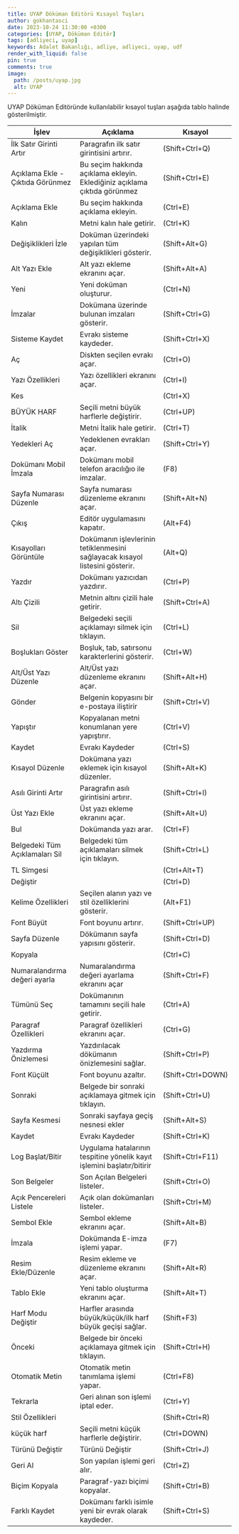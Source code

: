 ```yaml
---
title: UYAP Döküman Editörü Kısayol Tuşları
author: gokhantasci
date: 2023-10-24 11:30:00 +0300
categories: [UYAP, Döküman Editör]
tags: [adliyeci, uyap]
keywords: Adalet Bakanlığı, adliye, adliyeci, uyap, udf
render_with_liquid: false
pin: true
comments: true
image:
  path: /posts/uyap.jpg
  alt: UYAP
---
```


UYAP Döküman Editöründe kullanılabilir kısayol tuşları aşağıda tablo halinde gösterilmiştir.


| İşlev                            | Açıklama                                                                     | Kısayol           |
| -------------------------------- | ---------------------------------------------------------------------------- | ----------------- |
| İlk Satır Girinti Artır          | Paragrafın ilk satır girintisini artırır.                                    | (Shift+Ctrl+Q)    |
| Açıklama Ekle - Çıktıda Görünmez | Bu seçim hakkında açıklama ekleyin. Eklediğiniz açıklama çıktıda görünmez    | (Shift+Ctrl+E)    |
| Açıklama Ekle                    | Bu seçim hakkında açıklama ekleyin.                                          | (Ctrl+E)          |
| Kalın                            | Metni kalın hale getirir.                                                    | (Ctrl+K)          |
| Değişiklikleri İzle              | Doküman üzerindeki yapılan tüm değişiklikleri gösterir.                      | (Shift+Alt+G)     |
| Alt Yazı Ekle                    | Alt yazı ekleme ekranını açar.                                               | (Shift+Alt+A)     |
| Yeni                             | Yeni doküman oluşturur.                                                      | (Ctrl+N)          |
| İmzalar                          | Dokümana üzerinde bulunan imzaları gösterir.                                 | (Shift+Ctrl+G)    |
| Sisteme Kaydet                   | Evrakı sisteme kaydeder.                                                     | (Shift+Ctrl+X)    |
| Aç                               | Diskten seçilen evrakı açar.                                                 | (Ctrl+O)          |
| Yazı Özellikleri                 | Yazı özellikleri ekranını açar.                                              | (Ctrl+I)          |
| Kes                              |                                                                              | (Ctrl+X)          |
| BÜYÜK HARF                       | Seçili metni büyük harflerle değiştirir.                                     | (Ctrl+UP)         |
| İtalik                           | Metni İtalik hale getirir.                                                   | (Ctrl+T)          |
| Yedekleri Aç                     | Yedeklenen evrakları açar.                                                   | (Shift+Ctrl+Y)    |
| Dokümanı Mobil İmzala            | Dokümanı mobil telefon aracılığıo ile imzalar.                               | (F8)              |
| Sayfa Numarası Düzenle           | Sayfa numarası düzenleme ekranını açar.                                      | (Shift+Alt+N)     |
| Çıkış                            | Editör uygulamasını kapatır.                                                 | (Alt+F4)          |
| Kısayolları Görüntüle            | Dokümanın işlevlerinin tetiklenmesini sağlayacak kısayol listesini gösterir. | (Alt+Q)           |
| Yazdır                           | Dokümanı yazıcıdan yazdırır.                                                 | (Ctrl+P)          |
| Altı Çizili                      | Metnin altını çizili hale getirir.                                           | (Shift+Ctrl+A)    |
| Sil                              | Belgedeki seçili açıklamayı silmek için tıklayın.                            | (Ctrl+L)          |
| Boşlukları Göster                | Boşluk, tab, satırsonu karakterlerini gösterir.                              | (Ctrl+W)          |
| Alt/Üst Yazı Düzenle             | Alt/Üst yazı düzenleme ekranını açar.                                        | (Shift+Alt+H)     |
| Gönder                           | Belgenin kopyasını bir e-postaya iliştirir                                   | (Shift+Ctrl+V)    |
| Yapıştır                         | Kopyalanan metni konumlanan yere yapıştırır.                                 | (Ctrl+V)          |
| Kaydet                           | Evrakı Kaydeder                                                              | (Ctrl+S)          |
| Kısayol Düzenle                  | Dokümana yazı eklemek için kısayol düzenler.                                 | (Shift+Alt+K)     |
| Asılı Girinti Artır              | Paragrafın asılı girintisini artırır.                                        | (Shift+Ctrl+I)    |
| Üst Yazı Ekle                    | Üst yazı ekleme ekranını açar.                                               | (Shift+Alt+U)     |
| Bul                              | Dokümanda yazı arar.                                                         | (Ctrl+F)          |
| Belgedeki Tüm Açıklamaları Sil   | Belgedeki tüm açıklamaları silmek için tıklayın.                             | (Shift+Ctrl+L)    |
| TL Simgesi                       |                                                                              | (Ctrl+Alt+T)      |
| Değiştir                         |                                                                              | (Ctrl+D)          |
| Kelime Özellikleri               | Seçilen alanın yazı ve stil özelliklerini gösterir.                          | (Alt+F1)          |
| Font Büyüt                       | Font boyunu artırır.                                                         | (Shift+Ctrl+UP)   |
| Sayfa Düzenle                    | Dökümanın sayfa yapısını gösterir.                                           | (Shift+Ctrl+D)    |
| Kopyala                          |                                                                              | (Ctrl+C)          |
| Numaralandırma değeri ayarla     | Numaralandırma değeri ayarlama ekranını açar                                 | (Shift+Ctrl+F)    |
| Tümünü Seç                       | Dokümanının tamamını seçili hale getirir.                                    | (Ctrl+A)          |
| Paragraf Özellikleri             | Paragraf özellikleri ekranını açar.                                          | (Ctrl+G)          |
| Yazdırma Önizlemesi              | Yazdırılacak dökümanın önizlemesini sağlar.                                  | (Shift+Ctrl+P)    |
| Font Küçült                      | Font boyunu azaltır.                                                         | (Shift+Ctrl+DOWN) |
| Sonraki                          | Belgede bir sonraki açıklamaya gitmek için tıklayın.                         | (Shift+Ctrl+U)    |
| Sayfa Kesmesi                    | Sonraki sayfaya geçiş nesnesi ekler                                          | (Shift+Alt+S)     |
| Kaydet                           | Evrakı Kaydeder                                                              | (Shift+Ctrl+K)    |
| Log Başlat/Bitir                 | Uygulama hatalarının tespitine yönelik kayıt işlemini başlatır/bitirir       | (Shift+Ctrl+F11)  |
| Son Belgeler                     | Son Açılan Belgeleri listeler.                                               | (Shift+Ctrl+O)    |
| Açık Pencereleri Listele         | Açık olan dokümanları listeler.                                              | (Shift+Ctrl+M)    |
| Sembol Ekle                      | Sembol ekleme ekranını açar.                                                 | (Shift+Alt+B)     |
| İmzala                           | Dokümanda E-imza işlemi yapar.                                               | (F7)              |
| Resim Ekle/Düzenle               | Resim ekleme ve düzenleme ekranını açar.                                     | (Shift+Alt+R)     |
| Tablo Ekle                       | Yeni tablo oluşturma ekranını açar.                                          | (Shift+Alt+T)     |
| Harf Modu Değiştir               | Harfler arasında büyük/küçük/ilk harf büyük geçişi sağlar.                   | (Shift+F3)        |
| Önceki                           | Belgede bir önceki açıklamaya gitmek için tıklayın.                          | (Shift+Ctrl+H)    |
| Otomatik Metin                   | Otomatik metin tanımlama işlemi yapar.                                       | (Ctrl+F8)         |
| Tekrarla                         | Geri alınan son işlemi iptal eder.                                           | (Ctrl+Y)          |
| Stil Özellikleri                 |                                                                              | (Shift+Ctrl+R)    |
| küçük harf                       | Seçili metni küçük harflerle değiştirir.                                     | (Ctrl+DOWN)       |
| Türünü Değiştir                  | Türünü Değiştir                                                              | (Shift+Ctrl+J)    |
| Geri Al                          | Son yapılan işlemi geri alır.                                                | (Ctrl+Z)          |
| Biçim Kopyala                    | Paragraf-yazı biçimi kopyalar.                                               | (Shift+Ctrl+B)    |
| Farklı Kaydet                    | Dokümanı farklı isimle yeni bir evrak olarak kaydeder.                       | (Shift+Ctrl+S)    |